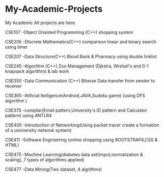 # My-Academic-Projects
My Academic All projects are here.


CSE107 -Object Orianted Programming (C++) shopping system

CSE205 -DIscrete Mathematics(C++) comparison linear and binary search using timer

CSE207 -Data Structure(C++) Blood Bank & Pharmacy using double linklist

CSE245 -Algorithm (C++) Zoo Management (Djkstra, Wrshall's and 0-1 knapsack algorithm) & lab work

CSE350 -Data Communication (C++) Bitwise Data transfer from sender to receiver

CSE365 -Atificial Itelligence(Android,JAVA,Sudoku game) (using DFS algorithm )

CSE375 -compilar(Email pattern,University's ID pattern and Calculator pattern) using ANTLR4

CSE405 -Introduction of Networking(Using packet tracer create a formation of a unniversity netwrok system)

CSE411 -Software Engineering (online shopping using BOOTSTRAP4,CSS & HTML)

CSE475 -Machine Learning(diabetes data set(imput,normalization & scaling), 7 types of algorithms applied)

CSE477 -Data Mining(Two dataset, 4 algrithms)
